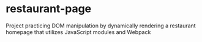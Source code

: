 # restaurant-page
Project practicing DOM manipulation by dynamically rendering a restaurant homepage that utilizes JavaScript modules and Webpack
